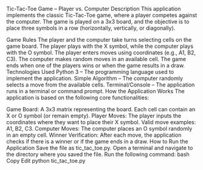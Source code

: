 Tic-Tac-Toe Game – Player vs. Computer
Description
This application implements the classic Tic-Tac-Toe game, where a player competes against the computer. The game is played on a 3x3 board, and the objective is to place three symbols in a row (horizontally, vertically, or diagonally).

Game Rules
The player and the computer take turns selecting cells on the game board.
The player plays with the X symbol, while the computer plays with the O symbol.
The player enters moves using coordinates (e.g., A1, B2, C3).
The computer makes random moves in an available cell.
The game ends when one of the players wins or when the game results in a draw.
Technologies Used
Python 3 – The programming language used to implement the application.
Simple Algorithm – The computer randomly selects a move from the available cells.
Terminal/Console – The application runs in a terminal or command prompt.
How the Application Works
The application is based on the following core functionalities:

Game Board: A 3x3 matrix representing the board. Each cell can contain an X or O symbol (or remain empty).
Player Moves: The player inputs the coordinates where they want to place their X symbol. Valid move examples: A1, B2, C3.
Computer Moves: The computer places an O symbol randomly in an empty cell.
Winner Verification: After each move, the application checks if there is a winner or if the game ends in a draw.
How to Run the Application
Save the file as tic_tac_toe.py.
Open a terminal and navigate to the directory where you saved the file.
Run the following command:
bash
Copy
Edit
python tic_tac_toe.py  
